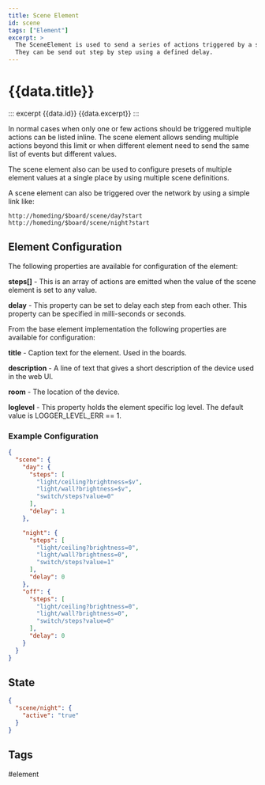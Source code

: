 ```yaml
---
title: Scene Element
id: scene
tags: ["Element"]
excerpt: >
  The SceneElement is used to send a series of actions triggered by a single incoming action.
  They can be send out step by step using a defined delay.
---
```


# {{data.title}}

::: excerpt {{data.id}}
{{data.excerpt}}
:::

In normal cases when only one or few actions should be triggered multiple actions can be listed inline.
The scene element allows sending multiple actions beyond this limit or when different element
need to send the same list of events but different values.

The scene element also can be used to configure presets of multiple element values
at a single place by using multiple scene definitions.

A scene element can also be triggered over the network by using a simple link like:

    http://homeding/$board/scene/day?start
    http://homeding/$board/scene/night?start


## Element Configuration

The following properties are available for configuration of the element:

<object data="/element.svg?scene" type="image/svg+xml"></object>

**steps[]** - This is an array of actions are emitted when the value of the scene element is set to any value.

**delay** - This property can be set to delay each step from each other. This property can be specified in milli-seconds or seconds.

From the base element implementation the following properties are available for configuration:

**title** - Caption text for the element. Used in the boards.

**description** - A line of text that gives a short description of the device used in the web UI.

**room** - The location of the device.

**loglevel** - This property holds the element specific log level. The default value is LOGGER_LEVEL_ERR == 1.


### Example Configuration

```json
{
  "scene": {
    "day": {
      "steps": [
        "light/ceiling?brightness=$v",
        "light/wall?brightness=$v",
        "switch/steps?value=0"
      ],
      "delay": 1
    },

    "night": {
      "steps": [
        "light/ceiling?brightness=0",
        "light/wall?brightness=0",
        "switch/steps?value=1"
      ],
      "delay": 0
    },
    "off": {
      "steps": [
        "light/ceiling?brightness=0",
        "light/wall?brightness=0",
        "switch/steps?value=0"
      ],
      "delay": 0
    }
  }
}
```

## State

```json
{
  "scene/night": {
    "active": "true"
  }
}
```

## Tags

#element
